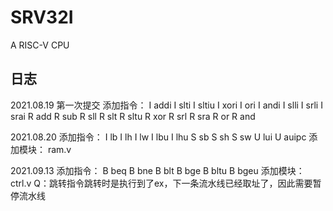 # SRV32I
A RISC-V CPU

## 日志
2021.08.19
第一次提交
添加指令：
    I addi
    I slti
    I sltiu
    I xori
    I ori
    I andi
    I slli
    I srli
    I srai
    R add 
    R sub
    R sll
    R slt 
    R sltu
    R xor
    R srl
    R sra 
    R or
    R and

2021.08.20
添加指令：
    I lb
    I lh
    I lw
    I lbu
    I lhu 
    S sb 
    S sh 
    S sw
    U lui
    U auipc
添加模块：
    ram.v

2021.09.13
添加指令：
    B beq
    B bne 
    B blt
    B bge 
    B bltu 
    B bgeu
添加模块：
    ctrl.v
Q：跳转指令跳转时是执行到了ex，下一条流水线已经取址了，因此需要暂停流水线